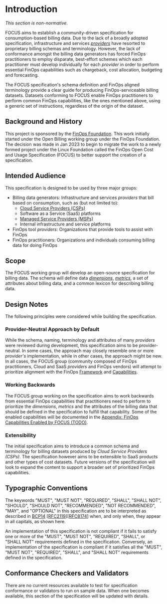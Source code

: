 # Introduction

*This section is non-normative.*

FOCUS aims to establish a community-driven specification for consumption-based billing data. Due to the lack of a broadly adopted specification, infrastructure and services [*providers*](#glossary:provider) have resorted to proprietary billing schemas and terminology. However, the lack of conformance amongst the billing data generators has forced FinOps practitioners to employ disparate, best-effort schemes which each practitioner must develop individually for each *provider* in order to perform essential FinOps capabilities such as chargeback, cost allocation, budgeting and forecasting.

The FOCUS specification's schema definition and FinOps aligned terminology provide a clear guide for producing FinOps-serviceable billing datasets. Datasets conforming to FOCUS enable FinOps practitioners to perform common FinOps capabilities, like the ones mentioned above, using a generic set of instructions, regardless of the origin of the dataset.

## Background and History

This project is sponsored by the [FinOps Foundation][FODO]. This work initially started under the Open Billing working group under the FinOps Foundation. The decision was made in Jan 2023 to begin to migrate the work to a newly formed project under the Linux Foundation called the FinOps Open Cost and Usage Specification (FOCUS) to better support the creation of a specification.

## Intended Audience

This specification is designed to be used by three major groups:

* Billing data generators: Infrastructure and services *providers* that bill based on consumption, such as (but not limited to):
  * [Cloud Service Providers (CSPs)](#glossary:cloud-service-provider)
  * Software as a Service (SaaS) platforms
  * [Managed Service Providers (MSPs)](#glossary:managed-service-provider)
  * Internal infrastructure and service platforms
* FinOps tool *providers*: Organizations that provide tools to assist with FinOps
* FinOps practitioners: Organizations and individuals consuming billing data for doing FinOps

## Scope

The FOCUS working group will develop an open-source specification for billing data. The schema will define data [*dimensions*](#glossary:dimension), [*metrics*](#glossary:metric), a set of attributes about billing data, and a common lexicon for describing billing data.

## Design Notes

The following principles were considered while building the specification.

### Provider-Neutral Approach by Default

While the schema, naming, terminology and attributes of many *providers* were reviewed during development, this specification aims to be provider-neutral. In some cases, the approach may closely resemble one or more *provider's* implementation, while in other cases, the approach might be new. In all cases, the FOCUS group (community composed of FinOps practitioners, Cloud and SaaS *providers* and FinOps vendors) will attempt to prioritize alignment with the FinOps [Framework][FODOF] and [Capabilities][FODOFC].

### Working Backwards

The FOCUS group working on the specification aims to work backwards from essential FinOps capabilities that practitioners need to perform to prioritize the *dimensions*, *metrics* and the attributes of the billing data that should be defined in the specification to fulfill that capability. Some of the enabled capabilities will be documented in the [Appendix: FinOps Capabilities Enabled by FOCUS (TODO)](#finopscapabilitiesenabledbyfocus).

### Extensibility

The initial specification aims to introduce a common schema and terminology for billing datasets produced by *Cloud Service Providers (CSPs)*. The specification however aims to be extensible to SaaS products and other types of cost datasets. Future versions of the specification will look to expand the content to support a broader set of prioritized FinOps capabilities.

## Typographic Conventions

The keywords "MUST", "MUST NOT", "REQUIRED", "SHALL", "SHALL NOT", "SHOULD", "SHOULD NOT", "RECOMMENDED", "NOT RECOMMENDED", "MAY", and "OPTIONAL" in this specification are to be interpreted as described in [BCP14](https://tools.ietf.org/html/bcp14) [[RFC2119](https://tools.ietf.org/html/rfc2119)][[RFC8174](https://tools.ietf.org/html/rfc8174)] when, and only when, they appear in all capitals, as shown here.

An implementation of this specification is not compliant if it fails to satisfy one or more of the "MUST", "MUST NOT", "REQUIRED", "SHALL", or "SHALL NOT" requirements defined in the specification. Conversely, an implementation of the specification is compliant if it satisfies all the "MUST", "MUST NOT", "REQUIRED", "SHALL", and "SHALL NOT" requirements defined in
the specification.

## Conformance Checkers and Validators

There are no current resources available to test for specification conformance or validators to run on sample data. When one becomes available, this section of the specification will be updated with details.

[FODO]: https://www.finops.org
[FODOF]: https://www.finops.org/framework/
[FODOFC]: https://www.finops.org/framework/capabilities/
